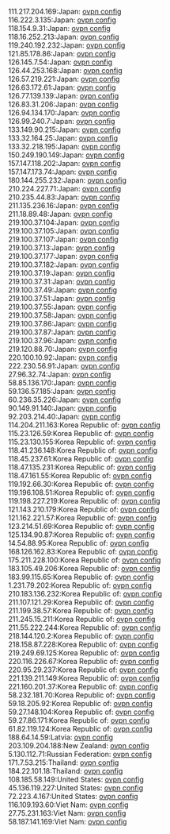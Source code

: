 111.217.204.169:Japan: [ovpn config](vpn/111_217_204_169.ovpn)  
116.222.3.135:Japan: [ovpn config](vpn/116_222_3_135.ovpn)  
118.154.9.31:Japan: [ovpn config](vpn/118_154_9_31.ovpn)  
118.16.252.213:Japan: [ovpn config](vpn/118_16_252_213.ovpn)  
119.240.192.232:Japan: [ovpn config](vpn/119_240_192_232.ovpn)  
121.85.178.86:Japan: [ovpn config](vpn/121_85_178_86.ovpn)  
126.145.7.54:Japan: [ovpn config](vpn/126_145_7_54.ovpn)  
126.44.253.168:Japan: [ovpn config](vpn/126_44_253_168.ovpn)  
126.57.219.221:Japan: [ovpn config](vpn/126_57_219_221.ovpn)  
126.63.172.61:Japan: [ovpn config](vpn/126_63_172_61.ovpn)  
126.77.139.139:Japan: [ovpn config](vpn/126_77_139_139.ovpn)  
126.83.31.206:Japan: [ovpn config](vpn/126_83_31_206.ovpn)  
126.94.134.170:Japan: [ovpn config](vpn/126_94_134_170.ovpn)  
126.99.240.7:Japan: [ovpn config](vpn/126_99_240_7.ovpn)  
133.149.90.215:Japan: [ovpn config](vpn/133_149_90_215.ovpn)  
133.32.164.25:Japan: [ovpn config](vpn/133_32_164_25.ovpn)  
133.32.218.195:Japan: [ovpn config](vpn/133_32_218_195.ovpn)  
150.249.190.149:Japan: [ovpn config](vpn/150_249_190_149.ovpn)  
157.147.118.202:Japan: [ovpn config](vpn/157_147_118_202.ovpn)  
157.147.173.74:Japan: [ovpn config](vpn/157_147_173_74.ovpn)  
180.144.255.232:Japan: [ovpn config](vpn/180_144_255_232.ovpn)  
210.224.227.71:Japan: [ovpn config](vpn/210_224_227_71.ovpn)  
210.235.44.83:Japan: [ovpn config](vpn/210_235_44_83.ovpn)  
211.135.236.16:Japan: [ovpn config](vpn/211_135_236_16.ovpn)  
211.18.89.48:Japan: [ovpn config](vpn/211_18_89_48.ovpn)  
219.100.37.104:Japan: [ovpn config](vpn/219_100_37_104.ovpn)  
219.100.37.105:Japan: [ovpn config](vpn/219_100_37_105.ovpn)  
219.100.37.107:Japan: [ovpn config](vpn/219_100_37_107.ovpn)  
219.100.37.13:Japan: [ovpn config](vpn/219_100_37_13.ovpn)  
219.100.37.177:Japan: [ovpn config](vpn/219_100_37_177.ovpn)  
219.100.37.182:Japan: [ovpn config](vpn/219_100_37_182.ovpn)  
219.100.37.19:Japan: [ovpn config](vpn/219_100_37_19.ovpn)  
219.100.37.31:Japan: [ovpn config](vpn/219_100_37_31.ovpn)  
219.100.37.49:Japan: [ovpn config](vpn/219_100_37_49.ovpn)  
219.100.37.51:Japan: [ovpn config](vpn/219_100_37_51.ovpn)  
219.100.37.55:Japan: [ovpn config](vpn/219_100_37_55.ovpn)  
219.100.37.58:Japan: [ovpn config](vpn/219_100_37_58.ovpn)  
219.100.37.86:Japan: [ovpn config](vpn/219_100_37_86.ovpn)  
219.100.37.87:Japan: [ovpn config](vpn/219_100_37_87.ovpn)  
219.100.37.96:Japan: [ovpn config](vpn/219_100_37_96.ovpn)  
219.120.88.70:Japan: [ovpn config](vpn/219_120_88_70.ovpn)  
220.100.10.92:Japan: [ovpn config](vpn/220_100_10_92.ovpn)  
222.230.56.91:Japan: [ovpn config](vpn/222_230_56_91.ovpn)  
27.96.32.74:Japan: [ovpn config](vpn/27_96_32_74.ovpn)  
58.85.136.170:Japan: [ovpn config](vpn/58_85_136_170.ovpn)  
59.136.57.185:Japan: [ovpn config](vpn/59_136_57_185.ovpn)  
60.236.35.226:Japan: [ovpn config](vpn/60_236_35_226.ovpn)  
90.149.91.140:Japan: [ovpn config](vpn/90_149_91_140.ovpn)  
92.203.214.40:Japan: [ovpn config](vpn/92_203_214_40.ovpn)  
114.204.211.163:Korea Republic of: [ovpn config](vpn/114_204_211_163.ovpn)  
115.23.126.59:Korea Republic of: [ovpn config](vpn/115_23_126_59.ovpn)  
115.23.130.155:Korea Republic of: [ovpn config](vpn/115_23_130_155.ovpn)  
118.41.236.148:Korea Republic of: [ovpn config](vpn/118_41_236_148.ovpn)  
118.45.237.61:Korea Republic of: [ovpn config](vpn/118_45_237_61.ovpn)  
118.47.135.231:Korea Republic of: [ovpn config](vpn/118_47_135_231.ovpn)  
118.47.161.55:Korea Republic of: [ovpn config](vpn/118_47_161_55.ovpn)  
119.192.66.30:Korea Republic of: [ovpn config](vpn/119_192_66_30.ovpn)  
119.196.108.51:Korea Republic of: [ovpn config](vpn/119_196_108_51.ovpn)  
119.198.227.219:Korea Republic of: [ovpn config](vpn/119_198_227_219.ovpn)  
121.143.210.179:Korea Republic of: [ovpn config](vpn/121_143_210_179.ovpn)  
121.162.221.57:Korea Republic of: [ovpn config](vpn/121_162_221_57.ovpn)  
123.214.51.69:Korea Republic of: [ovpn config](vpn/123_214_51_69.ovpn)  
125.134.90.87:Korea Republic of: [ovpn config](vpn/125_134_90_87.ovpn)  
14.54.88.95:Korea Republic of: [ovpn config](vpn/14_54_88_95.ovpn)  
168.126.162.83:Korea Republic of: [ovpn config](vpn/168_126_162_83.ovpn)  
175.211.228.100:Korea Republic of: [ovpn config](vpn/175_211_228_100.ovpn)  
183.105.49.206:Korea Republic of: [ovpn config](vpn/183_105_49_206.ovpn)  
183.99.115.65:Korea Republic of: [ovpn config](vpn/183_99_115_65.ovpn)  
1.231.79.202:Korea Republic of: [ovpn config](vpn/1_231_79_202.ovpn)  
210.183.136.232:Korea Republic of: [ovpn config](vpn/210_183_136_232.ovpn)  
211.107.121.29:Korea Republic of: [ovpn config](vpn/211_107_121_29.ovpn)  
211.199.38.57:Korea Republic of: [ovpn config](vpn/211_199_38_57.ovpn)  
211.245.15.211:Korea Republic of: [ovpn config](vpn/211_245_15_211.ovpn)  
211.55.222.244:Korea Republic of: [ovpn config](vpn/211_55_222_244.ovpn)  
218.144.120.2:Korea Republic of: [ovpn config](vpn/218_144_120_2.ovpn)  
218.158.87.228:Korea Republic of: [ovpn config](vpn/218_158_87_228.ovpn)  
219.249.69.125:Korea Republic of: [ovpn config](vpn/219_249_69_125.ovpn)  
220.116.226.67:Korea Republic of: [ovpn config](vpn/220_116_226_67.ovpn)  
220.95.29.237:Korea Republic of: [ovpn config](vpn/220_95_29_237.ovpn)  
221.139.211.149:Korea Republic of: [ovpn config](vpn/221_139_211_149.ovpn)  
221.160.201.37:Korea Republic of: [ovpn config](vpn/221_160_201_37.ovpn)  
58.232.181.70:Korea Republic of: [ovpn config](vpn/58_232_181_70.ovpn)  
59.18.205.92:Korea Republic of: [ovpn config](vpn/59_18_205_92.ovpn)  
59.27.148.104:Korea Republic of: [ovpn config](vpn/59_27_148_104.ovpn)  
59.27.86.171:Korea Republic of: [ovpn config](vpn/59_27_86_171.ovpn)  
61.82.119.124:Korea Republic of: [ovpn config](vpn/61_82_119_124.ovpn)  
188.64.14.59:Latvia: [ovpn config](vpn/188_64_14_59.ovpn)  
203.109.204.188:New Zealand: [ovpn config](vpn/203_109_204_188.ovpn)  
5.130.112.71:Russian Federation: [ovpn config](vpn/5_130_112_71.ovpn)  
171.7.53.215:Thailand: [ovpn config](vpn/171_7_53_215.ovpn)  
184.22.101.18:Thailand: [ovpn config](vpn/184_22_101_18.ovpn)  
108.185.58.149:United States: [ovpn config](vpn/108_185_58_149.ovpn)  
45.136.119.227:United States: [ovpn config](vpn/45_136_119_227.ovpn)  
72.223.4.167:United States: [ovpn config](vpn/72_223_4_167.ovpn)  
116.109.193.60:Viet Nam: [ovpn config](vpn/116_109_193_60.ovpn)  
27.75.231.163:Viet Nam: [ovpn config](vpn/27_75_231_163.ovpn)  
58.187.141.169:Viet Nam: [ovpn config](vpn/58_187_141_169.ovpn)  
